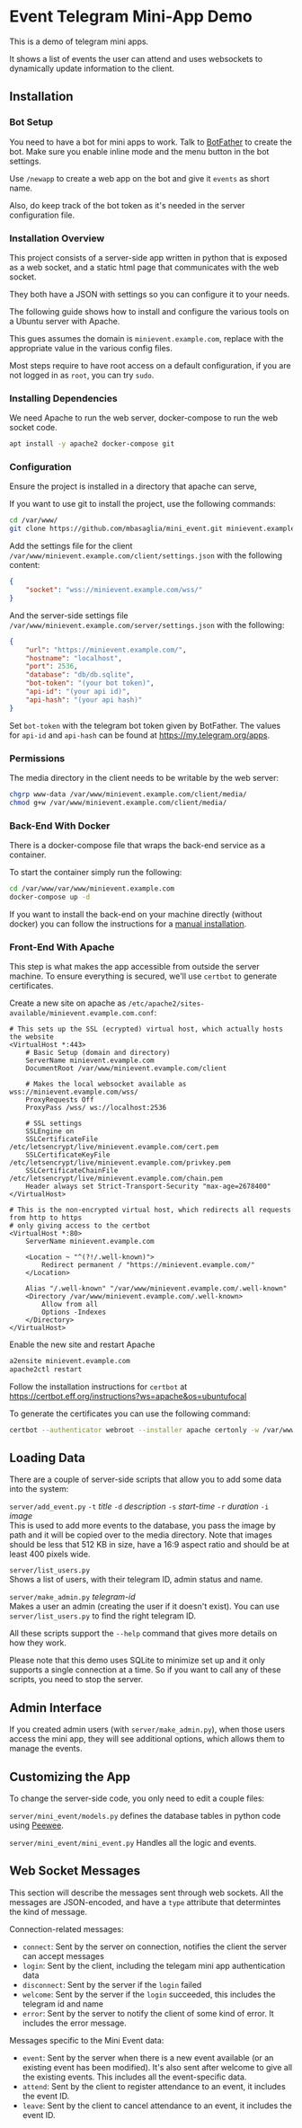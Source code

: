 Event Telegram Mini-App Demo
============================

This is a demo of telegram mini apps.

It shows a list of events the user can attend and uses websockets to dynamically
update information to the client.


Installation
------------

### Bot Setup

You need to have a bot for mini apps to work. Talk to [BotFather](https://t.me/BotFather)
to create the bot. Make sure you enable inline mode and the menu button in the
bot settings.

Use `/newapp` to create a web app on the bot and give it `events` as short name.

Also, do keep track of the bot token as it's needed in the server
configuration file.

### Installation Overview

This project consists of a server-side app written in python that is exposed
as a web socket, and a static html page that communicates with the web socket.

They both have a JSON with settings so you can configure it to your needs.

The following guide shows how to install and configure the various tools
on a Ubuntu server with Apache.

This gues assumes the domain is `minievent.example.com`, replace with the
appropriate value in the various config files.

Most steps require to have root access on a default configuration, if you are
not logged in as `root`, you can try `sudo`.

### Installing Dependencies

We need Apache to run the web server, docker-compose to run
the web socket code.


```bash
apt install -y apache2 docker-compose git
```

### Configuration

Ensure the project is installed in a directory that apache can serve,

If you want to use git to install the project, use the following commands:
```bash
cd /var/www/
git clone https://github.com/mbasaglia/mini_event.git minievent.example.com
```

Add the settings file for the client `/var/www/minievent.example.com/client/settings.json`
with the following content:

```json
{
    "socket": "wss://minievent.example.com/wss/"
}
```

And the server-side settings file `/var/www/minievent.example.com/server/settings.json`
with the following:

```json
{
    "url": "https://minievent.example.com/",
    "hostname": "localhost",
    "port": 2536,
    "database": "db/db.sqlite",
    "bot-token": "(your bot token)",
    "api-id": "(your api id)",
    "api-hash": "(your api hash)"
}
```
Set `bot-token` with the telegram bot token given by BotFather.
The values for `api-id` and `api-hash` can be found at https://my.telegram.org/apps.


### Permissions

The media directory in the client needs to be writable by the web server:

```bash
chgrp www-data /var/www/minievent.example.com/client/media/
chmod g+w /var/www/minievent.example.com/client/media/
```

### Back-End With Docker

There is a docker-compose file that wraps the back-end service as a container.

To start the container simply run the following:

```bash
cd /var/www/var/www/minievent.example.com
docker-compose up -d
```

If you want to install the back-end on your machine directly (without docker)
you can follow the instructions for a [manual installation](./docs/manual-installation.md).

### Front-End With Apache

This step is what makes the app accessible from outside the server machine.
To ensure everything is secured, we'll use `certbot` to generate certificates.

Create a new site on apache as `/etc/apache2/sites-available/minievent.evample.com.conf`:

```
# This sets up the SSL (ecrypted) virtual host, which actually hosts the website
<VirtualHost *:443>
    # Basic Setup (domain and directory)
    ServerName minievent.evample.com
    DocumentRoot /var/www/minievent.evample.com/client

    # Makes the local websocket available as wss://minievent.evample.com/wss/
    ProxyRequests Off
    ProxyPass /wss/ ws://localhost:2536

    # SSL settings
    SSLEngine on
    SSLCertificateFile      /etc/letsencrypt/live/minievent.evample.com/cert.pem
    SSLCertificateKeyFile   /etc/letsencrypt/live/minievent.evample.com/privkey.pem
    SSLCertificateChainFile /etc/letsencrypt/live/minievent.evample.com/chain.pem
    Header always set Strict-Transport-Security "max-age=2678400"
</VirtualHost>

# This is the non-encrypted virtual host, which redirects all requests from http to https
# only giving access to the certbot
<VirtualHost *:80>
    ServerName minievent.evample.com

    <Location ~ "^(?!/.well-known)">
        Redirect permanent / "https://minievent.evample.com/"
    </Location>

    Alias "/.well-known" "/var/www/minievent.evample.com/.well-known"
    <Directory /var/www/minievent.evample.com/.well-known>
        Allow from all
        Options -Indexes
    </Directory>
</VirtualHost>
```

Enable the new site and restart Apache

```bash
a2ensite minievent.evample.com
apache2ctl restart
```

Follow the installation instructions for `certbot` at https://certbot.eff.org/instructions?ws=apache&os=ubuntufocal

To generate the certificates you can use the following command:

```bash
certbot --authenticator webroot --installer apache certonly -w /var/www/minievent.example.com --domains minievent.example.com
```

Loading Data
------------

There are a couple of server-side scripts that allow you to add some data into the system:

`server/add_event.py` `-t` _title_ `-d` _description_ `-s` _start-time_ `-r` _duration_ `-i` _image_<br/>
This is used to add more events to the database, you pass the image by path
and it will be copied over to the media directory. Note that images should
be less that 512 KB in size, have a 16:9 aspect ratio and should be at least 400 pixels wide.

`server/list_users.py`<br/>
Shows a list of users, with their telegram ID, admin status and name.

`server/make_admin.py` _telegram-id_<br/>
Makes a user an admin (creating the user if it doesn't exist).
You can use `server/list_users.py` to find the right telegram ID.

All these scripts support the `--help` command that gives more details on how they work.

Please note that this demo uses SQLite to minimize set up and it only supports a single
connection at a time. So if you want to call any of these scripts, you need to stop the server.


Admin Interface
---------------

If you created admin users (with `server/make_admin.py`), when those users
access the mini app, they will see additional options, which allows them to manage
the events.


Customizing the App
-------------------

To change the server-side code, you only need to edit a couple files:

`server/mini_event/models.py` defines the database tables in python code using
[Peewee](https://docs.peewee-orm.com/en/latest/peewee/models.html).

`server/mini_event/mini_event.py` Handles all the logic and events.


Web Socket Messages
-------------------

This section will describe the messages sent through web sockets.
All the messages are JSON-encoded, and have a `type` attribute that determintes
the kind of message.

Connection-related messages:

* `connect`: Sent by the server on connection, notifies the client the server can accept messages
* `login`: Sent by the client, including the telegam mini app authentication data
* `disconnect`: Sent by the server if the `login` failed
* `welcome`: Sent by the server if the `login` succeeded, this includes the telegram id and name
* `error`: Sent by the server to notify the client of some kind of error. It includes the error message.

Messages specific to the Mini Event data:

* `event`: Sent by the server when there is a new event available
(or an existing event has been modified). It's also sent after welcome to give all the existing events.
This includes all the event-specific data.
* `attend`: Sent by the client to register attendance to an event, it includes the event ID.
* `leave`: Sent by the client to cancel attendance to an event, it includes the event ID.
